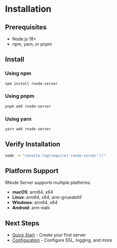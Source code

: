 # Installation

## Prerequisites

- Node.js 18+ 
- npm, yarn, or pnpm

## Install

### Using npm
```bash
npm install rnode-server
```

### Using pnpm
```bash
pnpm add rnode-server
```

### Using yarn
```bash
yarn add rnode-server
```

## Verify Installation

```bash
node -e "console.log(require('rnode-server'))"
```

## Platform Support

RNode Server supports multiple platforms:

- **macOS**: arm64, x64
- **Linux**: arm64, x64, arm-gnueabihf
- **Windows**: arm64, x64
- **Android**: arm-eabi

## Next Steps

- [Quick Start](./quick-start.md) - Create your first server
- [Configuration](./configuration.md) - Configure SSL, logging, and more

